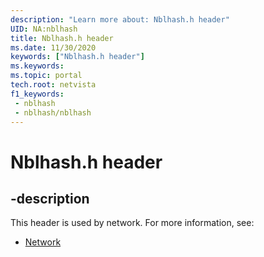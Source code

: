 ```yaml
---
description: "Learn more about: Nblhash.h header"
UID: NA:nblhash
title: Nblhash.h header
ms.date: 11/30/2020
keywords: ["Nblhash.h header"]
ms.keywords: 
ms.topic: portal
tech.root: netvista
f1_keywords:
 - nblhash
 - nblhash/nblhash
---
```


# Nblhash.h header


## -description

This header is used by network. For more information, see:

- [Network](../_netvista/index.md)


